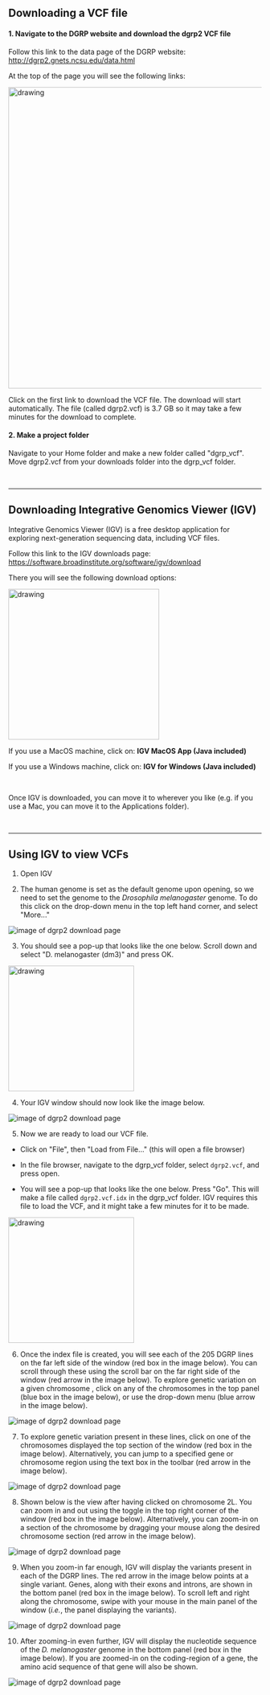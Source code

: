 ## Downloading a VCF file


#### 1. Navigate to the DGRP website and download the dgrp2 VCF file

Follow this link to the data page of the DGRP website: <a href="http://dgrp2.gnets.ncsu.edu/data.html" target="_blank">http://dgrp2.gnets.ncsu.edu/data.html</a>

At the top of the page you will see the following links:


<img src="vcf_tutorial_images/vcf_download_link.png" alt="drawing" width="600"/>


Click on the first link to download the VCF file. The download will start automatically. The file (called dgrp2.vcf) is 3.7 GB so it may take a few minutes for the download to complete. 

#### 2. Make a project folder

Navigate to your Home folder and make a new folder called "dgrp_vcf". Move dgrp2.vcf from your downloads folder into the dgrp_vcf folder. 


<br/>

---

## Downloading Integrative Genomics Viewer (IGV)

Integrative Genomics Viewer (IGV) is a free desktop application for exploring next-generation sequencing data, including VCF files.

Follow this link to the IGV downloads page: <a href="https://software.broadinstitute.org/software/igv/download" target="_blank">https://software.broadinstitute.org/software/igv/download</a>

There you will see the following download options: 

<img src="vcf_tutorial_images/IGV_download_screenshot.png" alt="drawing" width="300"/>


If you use a MacOS machine, click on: **IGV MacOS App (Java included)**

If you use a Windows machine, click on: **IGV for Windows (Java included)**

<br/>

Once IGV is downloaded, you can move it to wherever you like (e.g. if you use a Mac, you can move it to the Applications folder).


<br/>

---

## Using IGV to view VCFs

1. Open IGV

2. The human genome is set as the default genome upon opening, so we need to set the genome to the _Drosophila melanogaster_ genome. To do this click on the drop-down menu in the top left hand corner, and select "More..."

![image of dgrp2 download page](vcf_tutorial_images/1_IGV_first_open_edited.png)

3. You should see a pop-up that looks like the one below. Scroll down and select "D. melanogaster (dm3)" and press OK. 

<img src="vcf_tutorial_images/2_IGV_genomes_pop_up.png" alt="drawing" width="250"/>

4. Your IGV window should now look like the image below.

![image of dgrp2 download page](vcf_tutorial_images/3_IGV_dm3.png)

5. Now we are ready to load our VCF file. 

- Click on "File", then "Load from File..." (this will open a file browser)

- In the file browser, navigate to the dgrp_vcf folder, select `dgrp2.vcf`, and press open.

- You will see a pop-up that looks like the one below. Press "Go". This will make a file called `dgrp2.vcf.idx` in the dgrp_vcf folder. IGV requires this file to load the VCF, and it might take a few minutes for it to be made.


<img src="vcf_tutorial_images/4_IGV_index_pop_up.png" alt="drawing" width="250"/>

6. Once the index file is created, you will see each of the 205 DGRP lines on the far left side of the window (red box in the image below). You can scroll through these using the scroll bar on the far right side of the window (red arrow in the image below). To explore genetic variation on a given chromosome , click on any of the chromosomes in the top panel (blue box in the image below), or use the drop-down menu (blue arrow in the image below).

![image of dgrp2 download page](vcf_tutorial_images/5_IGV_dgrp2_loaded_in_edited.png)

7. To explore genetic variation present in these lines, click on one of the chromosomes displayed the top section of the window (red box in the image below). Alternatively, you can jump to a specified gene or chromosome region using the text box in the toolbar (red arrow in the image below).

![image of dgrp2 download page](vcf_tutorial_images/6_IGV_dgrp2_explore.png)

8. Shown below is the view after having clicked on chromosome 2L. You can zoom in and out using the toggle in the top right corner of the window (red box in the image below). Alternatively, you can zoom-in on a section of the chromosome by dragging your mouse along the desired chromosome section (red arrow in the image below). 

![image of dgrp2 download page](vcf_tutorial_images/7_IGV_viewing_2L_edited.png)


9. When you zoom-in far enough, IGV will display the variants present in each of the DGRP lines. The red arrow in the image below points at a single variant. Genes, along with their exons and introns, are shown in the bottom panel (red box in the image below). To scroll left and right along the chromosome, swipe with your mouse in the main panel of the window (_i.e._, the panel displaying the variants). 

![image of dgrp2 download page](vcf_tutorial_images/8_IGV_viewing_variants_edited.png)


10.  After zooming-in even further, IGV will display the nucleotide sequence of the _D. melanogaster_ genome in the bottom panel (red box in the image below). If you are zoomed-in on the coding-region of a gene, the amino acid sequence of that gene will also be shown.

![image of dgrp2 download page](vcf_tutorial_images/9_IGV_reference_sequence_edited.png)